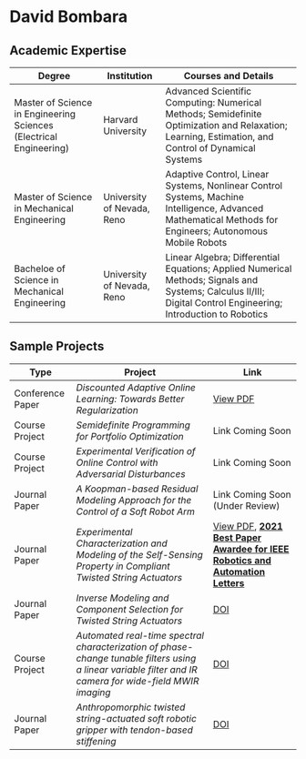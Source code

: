 # David Bombara

## Academic Expertise

|   Degree   | Institution | Courses and Details |
| ---------- | ------------| ---------------- |
| Master of Science in Engineering Sciences (Electrical Engineering) | Harvard University | Advanced Scientific Computing: Numerical Methods; Semidefinite Optimization and Relaxation; Learning, Estimation, and Control of Dynamical Systems |
| Master of Science in Mechanical Engineering | University of Nevada, Reno | Adaptive Control, Linear Systems, Nonlinear Control Systems, Machine Intelligence, Advanced Mathematical Methods for Engineers; Autonomous Mobile Robots |
| Bacheloe of Science in Mechanical Engineering | University of Nevada, Reno | Linear Algebra; Differential Equations; Applied Numerical Methods; Signals and Systems; Calculus II/III; Digital Control Engineering; Introduction to Robotics | 

## Sample Projects

| Type | Project | Link |
| ---- | ------- | ---- |
| Conference Paper | *Discounted Adaptive Online Learning: Towards Better Regularization* | [View PDF](https://arxiv.org/pdf/2402.02720) |
| Course Project | *Semidefinite Programming for Portfolio Optimization* | Link Coming Soon | 
| Course Project | *Experimental Verification of Online Control with Adversarial Disturbances* | Link Coming Soon | 
| Journal Paper |  *A Koopman-based Residual Modeling Approach for the Control of a Soft Robot Arm* | Link Coming Soon (Under Review) | 
| Journal Paper |  *Experimental Characterization and Modeling of the Self-Sensing Property in Compliant Twisted String Actuators* | [View PDF](https://www.researchgate.net/profile/Jun-Zhang-147/publication/348999771_Experimental_Characterization_and_Modeling_of_the_Self-Sensing_Property_in_Compliant_Twisted_String_Actuators/links/60242042299bf1cc26b93ca6/Experimental-Characterization-and-Modeling-of-the-Self-Sensing-Property-in-Compliant-Twisted-String-Actuators.pdf), [**2021 Best Paper Awardee for IEEE Robotics and Automation Letters**](https://www.ieee-ras.org/publications/ra-l/ra-l-paper-awards)| 
| Journal Paper | *Inverse Modeling and Component Selection for Twisted String Actuators* | [DOI](https://doi.org/10.1109/TMECH.2022.3211433)| 
| Course Project | *Automated real-time spectral characterization of phase-change tunable filters using a linear variable filter and IR camera for wide-field MWIR imaging* | [DOI](https://doi.org/10.1117/1.OE.60.8.084105)| 
| Journal Paper | *Anthropomorphic twisted string-actuated soft robotic gripper with tendon-based stiffening* | [DOI](https://doi.org/10.1109/TRO.2022.3224774) | 

<!--
**dbombara/dbombara** is a ✨ _special_ ✨ repository because its `README.md` (this file) appears on your GitHub profile.

Here are some ideas to get you started:

- 🔭 I’m currently working on ...
- 🌱 I’m currently learning ...
- 👯 I’m looking to collaborate on ...
- 🤔 I’m looking for help with ...
- 💬 Ask me about ...
- 📫 How to reach me: ...
- 😄 Pronouns: ...
- ⚡ Fun fact: ...
-->
